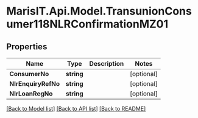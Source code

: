 
# MarisIT.Api.Model.TransunionConsumer118NLRConfirmationMZ01

## Properties

Name | Type | Description | Notes
------------ | ------------- | ------------- | -------------
**ConsumerNo** | **string** |  | [optional] 
**NlrEnquiryRefNo** | **string** |  | [optional] 
**NlrLoanRegNo** | **string** |  | [optional] 

[[Back to Model list]](../README.md#documentation-for-models)
[[Back to API list]](../README.md#documentation-for-api-endpoints)
[[Back to README]](../README.md)

